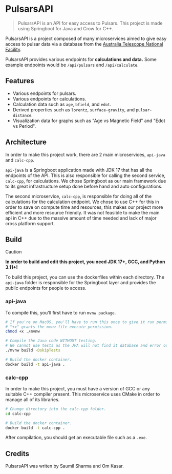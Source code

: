 # PulsarsAPI
> PulsarsAPI is an API for easy access to Pulsars. This project is made using Springboot for Java and Crow for C++.

PulsarsAPI is a project composed of many microservices aimed to give easy access to pulsar data via a database from the [Australia Telescope National Facility](https://www.atnf.csiro.au/).

PulsarsAPI provides various endpoints for **calculations and data.** Some example endpoints would be `/api/pulsars` and `/api/calculate`.

## Features
- Various endpoints for pulsars.
- Various endpoints for calculations.
- Calculation data such as `age`, `bfield`, and `edot`.
- Derived properties such as `lorentz`, `surface-gravity`, and `pulsar-distance`.
- Visualization data for graphs such as "Age vs Magnetic Field" and "Edot vs Period".

## Architecture
In order to make this project work, there are 2 main microservices, `api-java` and `calc-cpp`.

`api-java` is a Springboot application made with JDK 17 that has all the endpoints of the API. This is also responsible for calling the second service, `calc-cpp`, for calculations. We chose Springboot as our main framework due to its great infrastructure setup done before hand and auto configurations.

The second microservice, `calc-cpp`, is responsible for doing all of the calculations for the calculation endpoint. We chose to use C++ for this in order to save on compute time and resources, this makes our project more efficient and more resource friendly. It was not feasible to make the main api in C++ due to the massive amount of time needed and lack of major cross platform support.

## Build
> [!CAUTION]
> **In order to build and edit this project, you need JDK 17+, GCC, and Python 3.11+!**

To build this project, you can use the dockerfiles within each directory. The `api-java` folder is responsible for the Springboot layer and provides the public endpoints for people to access.

### api-java
To compile this, you'll first have to run `mvnw package`.

```bash
# If you're on MacOS, you'll have to run this once to give it run permissions.
# "+x" grants the mvnw file execute permission.
chmod +x ./mvnw

# Compile the Java code WITHOUT testing.
# We cannot use tests as the JPA will not find it database and error out.
./mvnw build -DskipTests

# Build the docker container.
docker build -t api-java .
```

### calc-cpp
In order to make this project, you must have a version of GCC or any suitable C++ compiler present. This microservice uses CMake in order to manage all of its libraries.

```bash
# Change directory into the calc-cpp folder.
cd calc-cpp

# Build the docker container.
docker build -t calc-cpp .
```

After compilation, you should get an executable file such as a `.exe`.

## Credits
PulsarsAPI was writen by Saumil Sharma and Om Kasar.